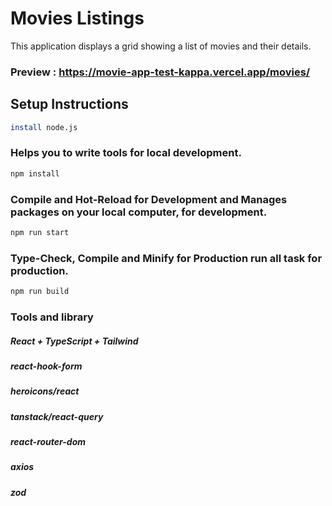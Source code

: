 # Movies Listings

This application displays a grid showing a list of movies and their details.

### Preview : https://movie-app-test-kappa.vercel.app/movies/

## Setup Instructions

```sh
install node.js
```

### Helps you to write tools for local development.

```sh
npm install
```

### Compile and Hot-Reload for Development and Manages packages on your local computer, for development.

```sh
npm run start
```

### Type-Check, Compile and Minify for Production run all task for production.

```sh
npm run build
```

### Tools and library

##### React + TypeScript + Tailwind

##### react-hook-form

##### heroicons/react

##### tanstack/react-query

##### react-router-dom

##### axios

##### zod
